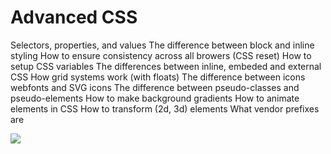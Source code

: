 # Advanced CSS

Selectors, properties, and values
The difference between block and inline styling
How to ensure consistency across all browers (CSS reset)
How to setup CSS variables
The differences between inline, embeded and external CSS
How grid systems work (with floats)
The difference between icons webfonts and SVG icons
The difference between pseudo-classes and pseudo-elements
How to make background gradients
How to animate elements in CSS
How to transform (2d, 3d) elements
What vendor prefixes are

<img src="https://holbertonintranet.s3.amazonaws.com/uploads/medias/2019/10/b9a220ba79af9ede6fc5.png?X-Amz-Algorithm=AWS4-HMAC-SHA256&X-Amz-Credential=AKIARDDGGGOU5BHMTQX4%2F20221019%2Fus-east-1%2Fs3%2Faws4_request&X-Amz-Date=20221019T075443Z&X-Amz-Expires=86400&X-Amz-SignedHeaders=host&X-Amz-Signature=c0fdd4a25aea5b599eb3d76d6bcaf7621898015a0fd56366e9db141fa4b097b5">